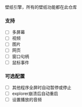 壁纸引擎，所有的壁纸功能都在此仓库

### 支持
- [ ] 多屏幕
- [ ] 视频
- [ ] 图片
- [ ] 网页
- [ ] 窗口句柄
- [ ] 鼠标事件

### 可选配置
- [ ] 其他程序全屏时自动暂停或停止
- [ ] explorer崩溃后自动重启
- [ ] 设置播放的音频
